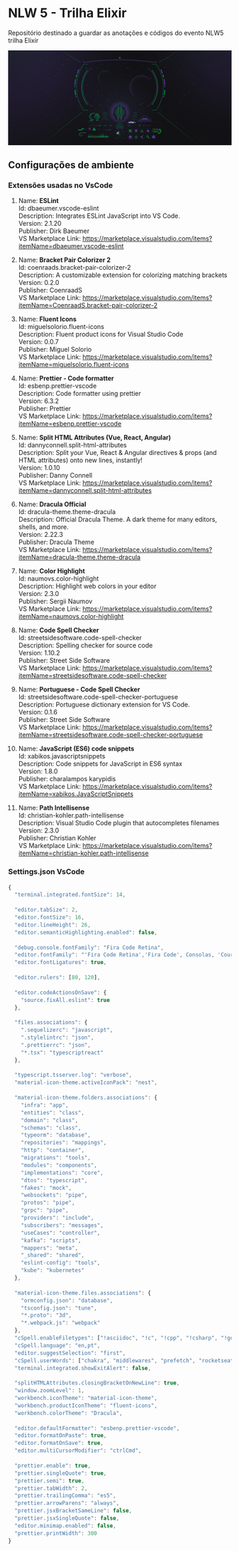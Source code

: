 # NLW 5 - Trilha Elixir

Repositório destinado a guardar as anotações e códigos do evento NLW5 trilha Elixir

![ELIXIR](/.readme-folder/root/1-NLW05-2560x1080.jpg)

## Configurações de ambiente

### Extensões usadas no VsCode

1. Name: **ESLint**  
   Id: dbaeumer.vscode-eslint  
   Description: Integrates ESLint JavaScript into VS Code.  
   Version: 2.1.20  
   Publisher: Dirk Baeumer  
   VS Marketplace Link: https://marketplace.visualstudio.com/items?itemName=dbaeumer.vscode-eslint

2. Name: **Bracket Pair Colorizer 2**  
   Id: coenraads.bracket-pair-colorizer-2  
   Description: A customizable extension for colorizing matching brackets  
   Version: 0.2.0  
   Publisher: CoenraadS  
   VS Marketplace Link: https://marketplace.visualstudio.com/items?itemName=CoenraadS.bracket-pair-colorizer-2

3. Name: **Fluent Icons**  
   Id: miguelsolorio.fluent-icons  
   Description: Fluent product icons for Visual Studio Code  
   Version: 0.0.7  
   Publisher: Miguel Solorio  
   VS Marketplace Link: https://marketplace.visualstudio.com/items?itemName=miguelsolorio.fluent-icons

4. Name: **Prettier - Code formatter**  
   Id: esbenp.prettier-vscode  
   Description: Code formatter using prettier  
   Version: 6.3.2  
   Publisher: Prettier  
   VS Marketplace Link: https://marketplace.visualstudio.com/items?itemName=esbenp.prettier-vscode

5. Name: **Split HTML Attributes (Vue, React, Angular)**  
   Id: dannyconnell.split-html-attributes  
   Description: Split your Vue, React & Angular directives & props (and HTML attributes) onto new lines, instantly!  
   Version: 1.0.10  
   Publisher: Danny Connell  
   VS Marketplace Link: https://marketplace.visualstudio.com/items?itemName=dannyconnell.split-html-attributes

6. Name: **Dracula Official**  
   Id: dracula-theme.theme-dracula  
   Description: Official Dracula Theme. A dark theme for many editors, shells, and more.  
   Version: 2.22.3  
   Publisher: Dracula Theme  
   VS Marketplace Link: https://marketplace.visualstudio.com/items?itemName=dracula-theme.theme-dracula

7. Name: **Color Highlight**  
   Id: naumovs.color-highlight  
   Description: Highlight web colors in your editor  
   Version: 2.3.0  
   Publisher: Sergii Naumov  
   VS Marketplace Link: https://marketplace.visualstudio.com/items?itemName=naumovs.color-highlight

8. Name: **Code Spell Checker**  
   Id: streetsidesoftware.code-spell-checker  
   Description: Spelling checker for source code  
   Version: 1.10.2  
   Publisher: Street Side Software  
   VS Marketplace Link: https://marketplace.visualstudio.com/items?itemName=streetsidesoftware.code-spell-checker

9. Name: **Portuguese - Code Spell Checker**  
   Id: streetsidesoftware.code-spell-checker-portuguese  
   Description: Portuguese dictionary extension for VS Code.  
   Version: 0.1.6  
   Publisher: Street Side Software  
   VS Marketplace Link: https://marketplace.visualstudio.com/items?itemName=streetsidesoftware.code-spell-checker-portuguese

10. Name: **JavaScript (ES6) code snippets**  
    Id: xabikos.javascriptsnippets  
    Description: Code snippets for JavaScript in ES6 syntax  
    Version: 1.8.0  
    Publisher: charalampos karypidis  
    VS Marketplace Link: https://marketplace.visualstudio.com/items?itemName=xabikos.JavaScriptSnippets

11. Name: **Path Intellisense**  
    Id: christian-kohler.path-intellisense  
    Description: Visual Studio Code plugin that autocompletes filenames  
    Version: 2.3.0  
    Publisher: Christian Kohler  
    VS Marketplace Link: https://marketplace.visualstudio.com/items?itemName=christian-kohler.path-intellisense

### Settings.json VsCode

```js
{
  "terminal.integrated.fontSize": 14,

  "editor.tabSize": 2,
  "editor.fontSize": 16,
  "editor.lineHeight": 26,
  "editor.semanticHighlighting.enabled": false,

  "debug.console.fontFamily": "Fira Code Retina",
  "editor.fontFamily": "'Fira Code Retina','Fira Code', Consolas, 'Courier New', monospace",
  "editor.fontLigatures": true,

  "editor.rulers": [80, 120],

  "editor.codeActionsOnSave": {
    "source.fixAll.eslint": true
  },

  "files.associations": {
    ".sequelizerc": "javascript",
    ".stylelintrc": "json",
    ".prettierrc": "json",
    "*.tsx": "typescriptreact"
  },

  "typescript.tsserver.log": "verbose",
  "material-icon-theme.activeIconPack": "nest",

  "material-icon-theme.folders.associations": {
    "infra": "app",
    "entities": "class",
    "domain": "class",
    "schemas": "class",
    "typeorm": "database",
    "repositories": "mappings",
    "http": "container",
    "migrations": "tools",
    "modules": "components",
    "implementations": "core",
    "dtos": "typescript",
    "fakes": "mock",
    "websockets": "pipe",
    "protos": "pipe",
    "grpc": "pipe",
    "providers": "include",
    "subscribers": "messages",
    "useCases": "controller",
    "kafka": "scripts",
    "mappers": "meta",
    "_shared": "shared",
    "eslint-config": "tools",
    "kube": "kubernetes"
  },

  "material-icon-theme.files.associations": {
    "ormconfig.json": "database",
    "tsconfig.json": "tune",
    "*.proto": "3d",
    "*.webpack.js": "webpack"
  },
  "cSpell.enableFiletypes": ["!asciidoc", "!c", "!cpp", "!csharp", "!go", "!handlebars", "!haskell", "!jade", "!java", "!latex", "!php", "!pug", "!python", "!restructuredtext", "!rust", "!scala", "!scss"],
  "cSpell.language": "en,pt",
  "editor.suggestSelection": "first",
  "cSpell.userWords": ["chakra", "middlewares", "prefetch", "rocketseat"],
  "terminal.integrated.showExitAlert": false,

  "splitHTMLAttributes.closingBracketOnNewLine": true,
  "window.zoomLevel": 1,
  "workbench.iconTheme": "material-icon-theme",
  "workbench.productIconTheme": "fluent-icons",
  "workbench.colorTheme": "Dracula",

  "editor.defaultFormatter": "esbenp.prettier-vscode",
  "editor.formatOnPaste": true,
  "editor.formatOnSave": true,
  "editor.multiCursorModifier": "ctrlCmd",

  "prettier.enable": true,
  "prettier.singleQuote": true,
  "prettier.semi": true,
  "prettier.tabWidth": 2,
  "prettier.trailingComma": "es5",
  "prettier.arrowParens": "always",
  "prettier.jsxBracketSameLine": false,
  "prettier.jsxSingleQuote": false,
  "editor.minimap.enabled": false,
  "prettier.printWidth": 300
}
```
